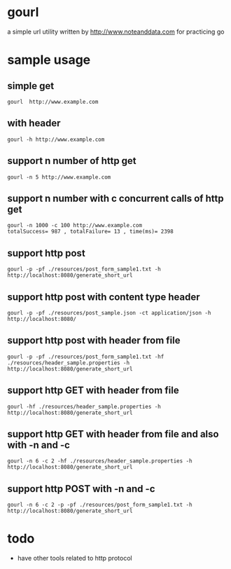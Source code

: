 # gourl
a simple url utility written by http://www.noteanddata.com for practicing go

# sample usage 

## simple get 
```
gourl  http://www.example.com
```

## with header
```
gourl -h http://www.example.com

```

## support n number of http get 
```
gourl -n 5 http://www.example.com

```

## support n number with c concurrent calls of http get

```
gourl -n 1000 -c 100 http://www.example.com
totalSuccess= 987 , totalFailure= 13 , time(ms)= 2398

```

## support http post 
```
gourl -p -pf ./resources/post_form_sample1.txt -h http://localhost:8080/generate_short_url

```

## support http post with content type header 
```
gourl -p -pf ./resources/post_sample.json -ct application/json -h http://localhost:8080/

```

## support http post with header from file 
```
gourl -p -pf ./resources/post_form_sample1.txt -hf ./resources/header_sample.properties -h http://localhost:8080/generate_short_url

```

## support http GET with header from file 
```
gourl -hf ./resources/header_sample.properties -h http://localhost:8080/generate_short_url

```

## support http GET with header from file and also with -n and -c 
```
gourl -n 6 -c 2 -hf ./resources/header_sample.properties -h http://localhost:8080/generate_short_url

```

## support http POST with -n and -c 
```
gourl -n 6 -c 2 -p -pf ./resources/post_form_sample1.txt -h http://localhost:8080/generate_short_url

```

# todo
* have other tools related to http protocol